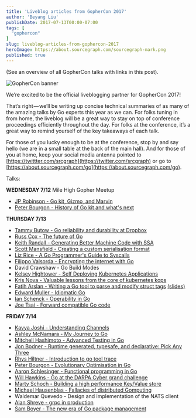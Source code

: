 ```yaml
---
title: 'Liveblog articles from GopherCon 2017'
author: 'Beyang Liu'
publishDate: 2017-07-13T00:00-07:00
tags: [
  "gophercon"
]
slug: liveblog-articles-from-gophercon-2017
heroImage: https://about.sourcegraph.com/sourcegraph-mark.png
published: true
---
```



(See an overview of all GopherCon talks with links in this post).

![GopherCon banner](/blog-images/Selection_012.bmp)

We’re excited to be the official liveblogging partner for GopherCon 2017!

That’s right — we’ll be writing up concise technical summaries of as many of the amazing talks by Go experts this year as we can. For folks tuning in from home, the liveblog will be a great way to stay on top of conference proceedings efficiently throughout the day. For folks at the conference, it’s a great way to remind yourself of the key takeaways of each talk.

For those of you lucky enough to be at the conference, stop by and say hello (we are in a small table at the back of the main hall). And for those of you at home, keep your social media antenna pointed to [https://twittter.com/srcgraph](https://twitter.com/srcgraph) or go to [https://about.sourcegraph.com/go](https://about.sourcegraph.com/go).

Talks:

**WEDNESDAY 7/12**
Mile High Gopher Meetup
* [JP Robinson - Go kit, Gizmo, and Marvin](https://about.sourcegraph.com/go/jp-robinson-of-nytimes-on-go-kit-gizmo-and-marvin)
* [Peter Bourgon - History of Go kit and what's next](https://about.sourcegraph.com/go/peter-bourgon-on-the-history-of-go-kit-and-whats-next)

**THURSDAY 7/13**
* [Tammy Butow - Go reliability and durability at Dropbox](https://about.sourcegraph.com/go/go-reliability-and-durability-at-dropbox-tammy-butow)
* [Russ Cox - The future of Go](https://about.sourcegraph.com/go/the-future-of-go)
* [Keith Randall - Generating Better Machine Code with SSA](https://about.sourcegraph.com/go/generating-better-machine-code-with-ssa)
* [Scott Mansfield - Creating a custom serialisation format](https://about.sourcegraph.com/go/creating-a-custom-serialization-format)
* [Liz Rice - A Go Programmer's Guide to Syscalls](https://about.sourcegraph.com/go/a-go-guide-to-syscalls)
* [Filippo Valsorda - Encrypting the internet with Go](https://about.sourcegraph.com/go/encrypting-the-internet-with-go-tutorial)
* David Crawshaw - Go Build Modes
* [Kelsey Hightower - Self Deploying Kubernetes Applications](https://about.sourcegraph.com/go/self-deploying-kubernetes-applications-kelsey-hightower)
* [Kris Nova - Valuable lessons from the core of kubernetes kops](https://about.sourcegraph.com/go/valuable-lessons-in-over-engineering-the-core-of-kubernetes-kops)
* [Fatih Arslan - Writing a Go tool to parse and modify struct tags](https://about.sourcegraph.com/go/writing-a-go-tool-to-parse-and-modify-struct-tags) [(slides)](https://speakerdeck.com/farslan/building-a-go-tool-to-modify-struct-tags)
* [Edward Muller - Idiomatic Go](https://about.sourcegraph.com/go/idiomatic-go)
* [Ian Schenck - Operability in Go](https://about.sourcegraph.com/go/operability-in-go)
* [Joe Tsai - Forward compatible Go code](https://about.sourcegraph.com/go/forward-compatible-go-code)

**FRIDAY 7/14**
* [Kavya Joshi - Understanding Channels](https://about.sourcegraph.com/go/understanding-channels-kavya-joshi)
* [Ashley McNamara - My Journey to Go](https://about.sourcegraph.com/go/my-journey-to-go)
* [Mitchell Hashimoto - Advanced Testing in Go](https://about.sourcegraph.com/go/advanced-testing-in-go)
* [Jon Bodner - Runtime generated, typesafe, and declarative: Pick Any Three](https://about.sourcegraph.com/go/runtime-generated-typesafe-and-declarative-pick-any-three)
* [Rhys Hiltner - Introduction to go tool trace](https://about.sourcegraph.com/go/an-introduction-to-go-tool-trace-rhys-hiltner)
* [Peter Bourgon - Evolutionary Optimisation in Go](https://about.sourcegraph.com/go/evolutionary-optimization-peter-bourgon)
* [Aaron Schlesinger - Functional programming in Go](https://about.sourcegraph.com/go/functional-programming-in-go)
* [Will Hawkins - Go at the DARPA Cyber grand challenge](https://about.sourcegraph.com/go/go-at-the-darpa-cyber-grand-challenge-will-hawkins)
* [Marty Schoch - Building a high performance Key/Value store](https://about.sourcegraph.com/go/building-a-high-performance-key-value-store)
* [Michael Hausenblas - Fallacies of distributed Gomputing](https://about.sourcegraph.com/go/fallacies-of-distributed-gomputing)
* Waldemar Quevedo - Design and implementation of the NATS client
* [Alan Shreve - grpc in production](https://about.sourcegraph.com/go/grpc-in-production-alan-shreve)
* [Sam Boyer - The new era of Go package management](https://about.sourcegraph.com/go/the-new-era-of-go-package-management)
